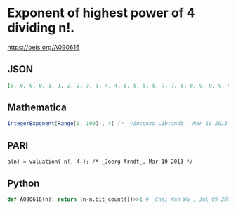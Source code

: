 # Exponent of highest power of 4 dividing n\!\.
https://oeis.org/A090616
## JSON
```JSON
[0, 0, 0, 0, 1, 1, 2, 2, 3, 3, 4, 4, 5, 5, 5, 5, 7, 7, 8, 8, 9, 9, 9, 9, 11, 11, 11, 11, 12, 12, 13, 13, 15, 15, 16, 16, 17, 17, 17, 17, 19, 19, 19, 19, 20, 20, 21, 21, 23, 23, 23, 23, 24, 24, 25, 25, 26, 26, 27, 27, 28, 28, 28, 28, 31, 31, 32, 32, 33, 33, 33, 33, 35, 35, 35, 35, 36]
```
## Mathematica
```Mathematica
IntegerExponent[Range[0, 100]!, 4] (* _Vincenzo Librandi_, Mar 10 2013 *)
```
## PARI
```PARI
a(n) = valuation( n!, 4 ); /* _Joerg Arndt_, Mar 10 2013 */
```
## Python
```Python
def A090616(n): return (n-n.bit_count())>>1 # _Chai Wah Wu_, Jul 09 2022
```
